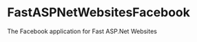 FastASPNetWebsitesFacebook
==========================

The Facebook application for Fast ASP.Net Websites
